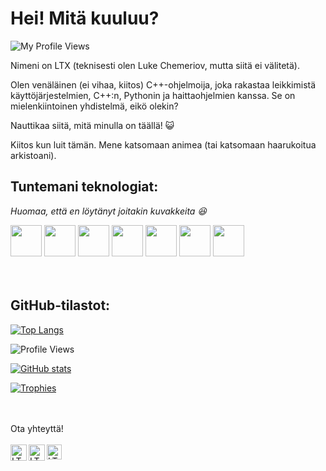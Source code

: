 
<h1>Hei! Mitä kuuluu?</h1>
<p align="left"> <img src=https://komarev.com/ghpvc/?username=LukeChemeriov alt="My Profile Views"> </p>
Nimeni on LTX (teknisesti olen Luke Chemeriov, mutta siitä ei välitetä).

Olen venäläinen (ei vihaa, kiitos) C++-ohjelmoija, joka rakastaa leikkimistä käyttöjärjestelmien, C++:n, Pythonin ja haittaohjelmien kanssa. Se on mielenkiintoinen yhdistelmä, eikö olekin?

Nauttikaa siitä, mitä minulla on täällä! 😺

Kiitos kun luit tämän. Mene katsomaan animea (tai katsomaan haarukoitua arkistoani).


<h2>Tuntemani teknologiat:</h2> 
<i>Huomaa, että en löytänyt joitakin kuvakkeita 😆</i>


<code><a href="https://img.unocero.com/2017/09/creador-cmasmas.jpg" target="_blank"><img height="50" src="https://upload.wikimedia.org/wikipedia/commons/3/35/The_C_Programming_Language_logo.svg"></a></code>
<code><a href="https://www.python.org/" target="_blank"><img height="50" src="https://www.vectorlogo.zone/logos/python/python-ar21.svg"></a></code>
<code><a href="https://www.java.com/en/" target="_blank"><img height="50" src="https://www.vectorlogo.zone/logos/java/java-ar21.svg"></a></code>
<code><a href="https://git-scm.com/" target="_blank"><img height="50" src="https://www.vectorlogo.zone/logos/git-scm/git-scm-ar21.svg"></a></code>
<code><a href="https://www.json.org/" target="_blank"><img height="50" src="https://www.vectorlogo.zone/logos/json/json-ar21.svg"></a></code>
<code><a href="https://www.linux.org/" target="_blank"><img height="50" src="https://www.vectorlogo.zone/logos/gnu_bash/gnu_bash-official.svg"></a></code>
<code><a href="https://www.ubuntu.org/" target="_blank"><img height="50" src="https://www.vectorlogo.zone/logos/ubuntu/ubuntu-ar21.svg"></a></code>
<br>
<br>
<br>
<h2>GitHub-tilastot:</h2>

[![Top Langs](https://github-readme-stats.vercel.app/api/top-langs/?username=LukeChemeriov)](https://github.com/LukeChemeriov)

![Profile Views](https://komarev.com/ghpvc/?username=LukeChemeriov)

[![GitHub stats](https://github-readme-stats.vercel.app/api?username=LukeChemeriov)](https://github.com/LukeChemeriov)

[![Trophies](https://github-profile-trophy.vercel.app/?username=LukeChemeriov&theme=nord)](https://github.com/LukeChemeriov)

<br>
<br>
Ota yhteyttä!
<br>
<br> 
  <a href="mailto:chemeriov@gmail.com" target="_blank">
    <img align="left" alt="LTX - Gmail" width="26px" src="https://www.vectorlogo.zone/logos/gmail/gmail-icon.svg" />
  </a>
  <a href="(http://tiny.cc/NexTwitter" target="_blank">
    <img align="left" alt="LTX - Twitter" width="26px" src="https://www.vectorlogo.zone/logos/twitter/twitter-official.svg" />
  </a>
  <a href="https://LukeChemeriov.github.io/" target="_blank">
    <img align="left" alt="LTX - GitHub Pages" width="24px" src="https://vectorlogo.zone/logos/github/github-icon.svg"  />
  </a>
